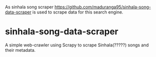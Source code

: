 As sinhala song scraper https://github.com/maduranga95/sinhala-song-data-scraper is used to scrape data for this search engine.

# sinhala-song-data-scraper
A simple web-crawler using Scrapy to scrape Sinhala(?????) songs and their metadata. 